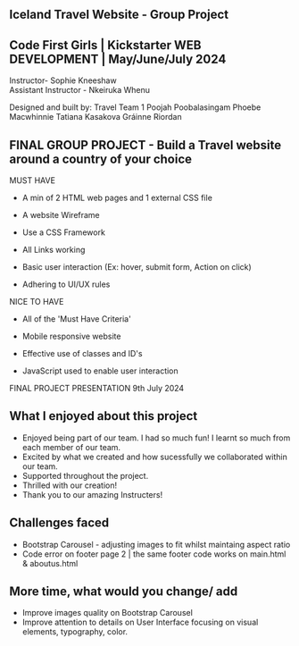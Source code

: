 ## Iceland Travel Website - Group Project

## Code First Girls |   Kickstarter   WEB DEVELOPMENT   | May/June/July 2024

Instructor- Sophie Kneeshaw  
Assistant Instructor - Nkeiruka Whenu

Designed and built by: Travel Team 1
   Poojah Poobalasingam 
   Phoebe Macwhinnie 
   Tatiana Kasakova
   Gráinne Riordan

## FINAL GROUP PROJECT - Build a Travel website around a country of your choice
    
MUST HAVE

- A min of 2 HTML web pages and 1 external CSS file

- A website Wireframe

- Use a CSS Framework

- All Links working

- Basic user interaction (Ex: hover, submit form, Action on click)

- Adhering to UI/UX rules


NICE TO HAVE

- All of the 'Must Have Criteria'

- Mobile responsive website

- Effective use of classes and ID's

- JavaScript used to enable user interaction
  
FINAL PROJECT PRESENTATION 9th July 2024

<!---WIREFRAME--->

## What I enjoyed about this project
- Enjoyed being part of our team. I had so much fun! I learnt so much from each member of our team.
- Excited by what we created and how sucessfully we collaborated within our team. 
- Supported throughout the project.
- Thrilled with our creation!
- Thank you to our amazing Instructers!

## Challenges faced
- Bootstrap Carousel - adjusting images to fit whilst maintaing aspect ratio
- Code error on footer page 2 | the same footer code works on main.html & aboutus.html

## More time, what would you change/ add 
- Improve images quality on  Bootstrap Carousel
- Improve attention to details on User Interface focusing on visual elements, typography, color.
